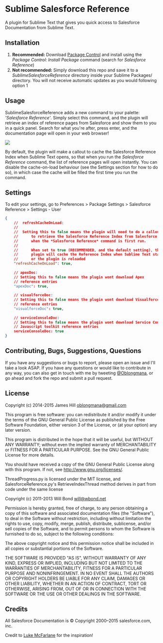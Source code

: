 # Sublime Salesforce Reference

A plugin for Sublime Text that gives you quick access to Salesforce Documentation from Sublime Text.

## Installation

1. **Recommended:** Download [Package Control](http://wbond.net/sublime_packages/package_control) and install using the *Package Control: Install Package* command (search for *Salesforce Reference*)
2. **Not recommended:** Simply download this repo and save it to a *SublimeSalesforceReference* directory inside your Sublime Packages/ directory. You will not receive automatic updates as you would following option 1

## Usage 

SublimeSalesforceReference adds a new command to your palette: *'Salesforce Reference'*. Simply select this command, and the plugin will retrieve an index of reference pages from Salesforce and show them to you in a quick panel. Search for what you're after, press enter, and the documentation page will open in your web browser!

![](http://oblongmana.com/images/doc/sublime-salesforce-reference/usage.png)

By default, the plugin will make a callout to cache the Salesforce Reference Index when Sublime Text opens, so that when you run the *Salesforce Reference* command, the list of reference pages will open instantly. You can disable the cache-on-load behaviour (see the Settings section for how to do so), in which case the cache will be filled the first time you run the command.

## Settings

To edit your settings, go to Preferences > Package Settings > Salesforce Reference > Settings - User

``` json
{
    //  refreshCacheOnLoad:
    //
    //  Setting this to false means the plugin will need to do a callout
    //      to retrieve the Salesforce Reference Index from Salesforce
    //      when the *Salesforce Reference* command is first run.
    //
    //      When set to true (RECOMMENDED, and the default setting), the
    //      plugin will cache the Reference Index when Sublime Text starts
    //      or the plugin is reloaded
    "refreshCacheOnLoad": true,
    
    // apexDoc:
    // Setting this to false means the plugin wont download Apex
    // reference entries
    "apexDoc": true,
    
    // visualforceDoc:
    // Setting this to false means the plugin wont download Visualforce
    // reference entries
    "visualforceDoc": true,
    
    // serviceConsoleDoc:
    // Setting this to false means the plugin wont download Service Console
    // Javascript toolkit reference entries
    serviceConsoleDoc: true
}
```

## Contributing, Bugs, Suggestions, Questions

If you have any suggestions or bugs to report, please open an issue and I'll take a look ASAP. If you have any questions or would like to contribute in any way, you can also get in touch with me by tweeting [@Oblongmana](http://twitter.com/oblongmana), or go ahead and fork the repo and submit a pull request.

## License

Copyright (c) 2014-2015 James Hill <oblongmana@gmail.com>

This program is free software: you can redistribute it and/or modify
it under the terms of the GNU General Public License as published by
the Free Software Foundation, either version 3 of the License, or
(at your option) any later version.

This program is distributed in the hope that it will be useful,
but WITHOUT ANY WARRANTY; without even the implied warranty of
MERCHANTABILITY or FITNESS FOR A PARTICULAR PURPOSE.  See the
GNU General Public License for more details.

You should have received a copy of the GNU General Public License
along with this program.  If not, see <http://www.gnu.org/licenses/>.


ThreadProgress.py is licensed under the MIT license, and SalesforceReference.py's RetrieveIndexThread method derives in part from code under the same license

Copyright (c) 2011-2013 Will Bond <will@wbond.net>

Permission is hereby granted, free of charge, to any person obtaining a copy of this software and associated documentation files (the "Software"), to deal in the Software without restriction, including without limitation the rights to use, copy, modify, merge, publish, distribute, sublicense, and/or sell copies of the Software, and to permit persons to whom the Software is furnished to do so, subject to the following conditions:

The above copyright notice and this permission notice shall be included in all copies or substantial portions of the Software.

THE SOFTWARE IS PROVIDED "AS IS", WITHOUT WARRANTY OF ANY KIND, EXPRESS OR IMPLIED, INCLUDING BUT NOT LIMITED TO THE WARRANTIES OF MERCHANTABILITY, FITNESS FOR A PARTICULAR PURPOSE AND NONINFRINGEMENT. IN NO EVENT SHALL THE AUTHORS OR COPYRIGHT HOLDERS BE LIABLE FOR ANY CLAIM, DAMAGES OR OTHER LIABILITY, WHETHER IN AN ACTION OF CONTRACT, TORT OR OTHERWISE, ARISING FROM, OUT OF OR IN CONNECTION WITH THE SOFTWARE OR THE USE OR OTHER DEALINGS IN THE SOFTWARE.


## Credits

All Salesforce Documentation is © Copyright 2000–2015 salesforce.com, inc.

Credit to [Luke McFarlane](https://github.com/lukemcfarlane) for the inspiration!
